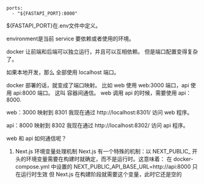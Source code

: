    ports:
      - "${FASTAPI_PORT}:8000"

${FASTAPI_PORT}在.env文件中定义。

environment是当前 service 要依赖或者使用的环境。

docker 让前端和后端可以独立运行，并且可以互相依赖。
但是端口配置变得复杂了。

如果本地开发，那么 全部使用 localhost 端口。

docker 部署的话，就变成了端口映射。
比如 web 使用 web:3000 端口，api 使用 api:8000 端口。
这叫 容器间通信。
web 调用 api 的时候，需要使用 api：8000.

web：3000 映射到 8301
我现在通过 http://localhost:8301/ 访问 web 程序。

api：8000 映射到 8302
我现在通过 http://localhost:8302/ 访问 api 程序。

web 和 api 如何通信呢？


1. Next.js 环境变量处理机制
Next.js 有一个特殊的机制：以 NEXT_PUBLIC_ 开头的环境变量需要在构建时就确定，而不是运行时。这意味着：
在 docker-compose.yml 中设置的 NEXT_PUBLIC_API_BASE_URL=http://api:8000 只在运行时生效
但 Next.js 在构建阶段就需要这个变量，此时它还是空的